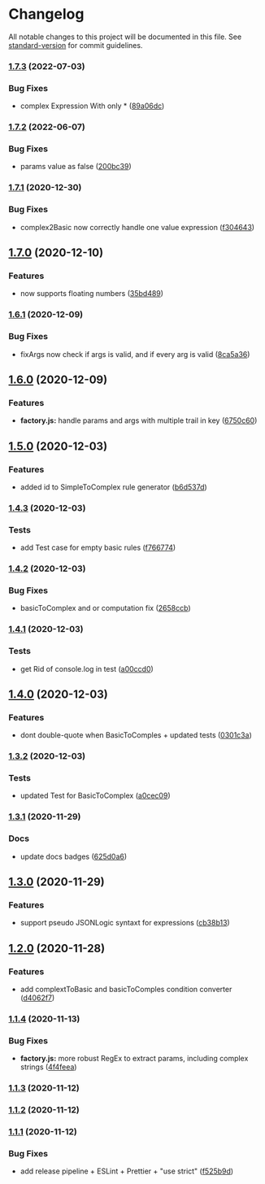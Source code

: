 # Changelog

All notable changes to this project will be documented in this file. See [standard-version](https://github.com/conventional-changelog/standard-version) for commit guidelines.

### [1.7.3](https://bitbucket.org/ttessarolo/safe-evaluate-expression/branches/compare/v1.7.2%0Dv1.7.3) (2022-07-03)


### Bug Fixes

* complex Expression With only * ([89a06dc](https://github.com/ttessarolo/safe-evaluate-expression/commits/89a06dc3dc8cb595e2219f21cdbd5fbc4f9b04b0))

### [1.7.2](https://bitbucket.org/ttessarolo/safe-evaluate-expression/branches/compare/v1.7.1%0Dv1.7.2) (2022-06-07)


### Bug Fixes

* params value as false ([200bc39](https://github.com/ttessarolo/safe-evaluate-expression/commits/200bc39e34b0a9e9d319f2727a62331afd1f7bd2))

### [1.7.1](https://bitbucket.org/ttessarolo/safe-evaluate-expression/branches/compare/v1.7.0%0Dv1.7.1) (2020-12-30)


### Bug Fixes

* complex2Basic now correctly handle one value expression ([f304643](https://github.com/ttessarolo/safe-evaluate-expression/commits/f30464307766842e65b9e85c760be6a04e99e0f7))

## [1.7.0](https://bitbucket.org/ttessarolo/safe-evaluate-expression/branches/compare/v1.6.1%0Dv1.7.0) (2020-12-10)


### Features

* now supports floating numbers ([35bd489](https://github.com/ttessarolo/safe-evaluate-expression/commits/35bd489cb3a804f479953319c19226f05184baa4))

### [1.6.1](https://bitbucket.org/ttessarolo/safe-evaluate-expression/branches/compare/v1.6.0%0Dv1.6.1) (2020-12-09)


### Bug Fixes

* fixArgs now check if args is valid, and if every arg is valid ([8ca5a36](https://github.com/ttessarolo/safe-evaluate-expression/commits/8ca5a362b290366b4434496381d1262b087863e5))

## [1.6.0](https://bitbucket.org/ttessarolo/safe-evaluate-expression/branches/compare/v1.5.0%0Dv1.6.0) (2020-12-09)


### Features

* **factory.js:** handle params and args with multiple trail in key ([6750c60](https://github.com/ttessarolo/safe-evaluate-expression/commits/6750c609f86083d9be29e1cf9c2d4649b638dec3))

## [1.5.0](https://bitbucket.org/ttessarolo/safe-evaluate-expression/branches/compare/v1.4.3%0Dv1.5.0) (2020-12-03)


### Features

* added id to SimpleToComplex rule generator ([b6d537d](https://github.com/ttessarolo/safe-evaluate-expression/commits/b6d537d340e089d027482e9850b3cbe91246c706))

### [1.4.3](https://bitbucket.org/ttessarolo/safe-evaluate-expression/branches/compare/v1.4.2%0Dv1.4.3) (2020-12-03)


### Tests

* add Test case for empty basic rules ([f766774](https://github.com/ttessarolo/safe-evaluate-expression/commits/f7667747967a3124eea8443a663c56d6481904b8))

### [1.4.2](https://bitbucket.org/ttessarolo/safe-evaluate-expression/branches/compare/v1.4.1%0Dv1.4.2) (2020-12-03)


### Bug Fixes

* basicToComplex and or computation fix ([2658ccb](https://github.com/ttessarolo/safe-evaluate-expression/commits/2658ccb33c636b65bff1143ab028624f2070a727))

### [1.4.1](https://bitbucket.org/ttessarolo/safe-evaluate-expression/branches/compare/v1.4.0%0Dv1.4.1) (2020-12-03)


### Tests

* get Rid of console.log in test ([a00ccd0](https://github.com/ttessarolo/safe-evaluate-expression/commits/a00ccd0fafd63a6e1efb81c6cdb006ff124dcc52))

## [1.4.0](https://bitbucket.org/ttessarolo/safe-evaluate-expression/branches/compare/v1.3.2%0Dv1.4.0) (2020-12-03)


### Features

* dont double-quote when BasicToComples + updated tests ([0301c3a](https://github.com/ttessarolo/safe-evaluate-expression/commits/0301c3abee83a8e54da82a25f47b0065fa6a5519))

### [1.3.2](https://bitbucket.org/ttessarolo/safe-evaluate-expression/branches/compare/v1.3.1%0Dv1.3.2) (2020-12-03)


### Tests

* updated Test for BasicToComplex ([a0cec09](https://github.com/ttessarolo/safe-evaluate-expression/commits/a0cec095546b6b4417c486fd8ea522760355cb04))

### [1.3.1](https://bitbucket.org/ttessarolo/safe-evaluate-expression/branches/compare/v1.3.0%0Dv1.3.1) (2020-11-29)


### Docs

* update docs badges ([625d0a6](https://github.com/ttessarolo/safe-evaluate-expression/commits/625d0a6f13639a041739627f0c14b189be3c94de))

## [1.3.0](https://bitbucket.org/ttessarolo/safe-evaluate-expression/branches/compare/v1.2.0%0Dv1.3.0) (2020-11-29)


### Features

* support pseudo JSONLogic syntaxt for expressions ([cb38b13](https://github.com/ttessarolo/safe-evaluate-expression/commits/cb38b13da8936b4c0e4b0b55f01061e47d6bf459))

## [1.2.0](https://bitbucket.org/ttessarolo/safe-evaluate-expression/branches/compare/v1.1.4%0Dv1.2.0) (2020-11-28)


### Features

* add complextToBasic and basicToComples condition converter ([d4062f7](https://github.com/ttessarolo/safe-evaluate-expression/commits/d4062f74c67b24ba0f95fe6a121b50bffac99df2))

### [1.1.4](https://github.com/ttessarolo/safe-evaluate-expression/compare/v1.1.3...v1.1.4) (2020-11-13)


### Bug Fixes

* **factory.js:** more robust RegEx to extract params, including complex strings ([4f4feea](https://github.com/ttessarolo/safe-evaluate-expression/commit/4f4feea58a0b992f2e02d30c7745cad5cf20e8f6))

### [1.1.3](https://github.com/ttessarolo/safe-evaluate-expression/compare/v1.1.2...v1.1.3) (2020-11-12)

### [1.1.2](https://github.com/ttessarolo/safe-evaluate-expression/compare/v1.1.1...v1.1.2) (2020-11-12)

### [1.1.1](https://github.com/ttessarolo/safe-evaluate-expression/compare/v1.1.0...v1.1.1) (2020-11-12)


### Bug Fixes

* add release pipeline + ESLint + Prettier + "use strict" ([f525b9d](https://github.com/ttessarolo/safe-evaluate-expression/commit/f525b9de367d73894774ea28a846268bb6e51874))
